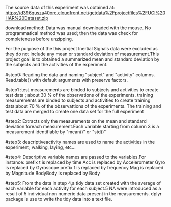 
The source data of this experiment was obtained at:
https://d396qusza40orc.cloudfront.net/getdata%2Fprojectfiles%2FUCI%20HAR%20Dataset.zip

download method: Data was manual downloaded with the mouse. No programmatical method was used; then the data was check for completeness before unzipping.

For the purpose of the this project Inertial Signals data were excluded as they do not include any mean or standard deviation of measurement.This project goal is to obtained a summarized mean and standard deviation by the subjects and the activities of the experiment.

#step0:
Reading the data and naming "subject" and "activity" columns.
Read.table() with default arguments with preserve factors.

#step1
:test measurements are binded to subjects and activities to create test data ; about 30 % of the observations of the experiments.
training measurements are binded to subjects and activities to create training data;about 70 % of the observattions of the experiments.
The training and test data are merged to create one data set for the full experiment

#step2:
Extracts only the measurements on the mean and standard deviation foreach measurement.Each variable starting from column 3 is a measurement identifiable by "mean()" or "std()"

#step3:
descriptiveactivity names are used to name the activities in the experiment; walking, laying, etc...

#step4:
Descriptive variable names are passed to the variables.For instance:
prefix t is replaced by time
Acc is replaced by Accelerometer
Gyro is replaced by Gyroscope
prefix f is replaced by frequency
Mag is replaced by Magnitude
BodyBody is replaced by Body

#step5:
From the data in step 4,a tidy data set created with the average of each variable for each activity for each subject.5 NA were introduced as a result of 5 individual non numeric data present in the measurements.
dplyr package is use to write the tidy data into a text file.


